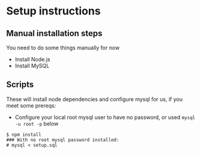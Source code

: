 # Setup instructions

## Manual installation steps

You need to do some things manually for now
* Install Node.js
* Install MySQL

## Scripts

These will install node dependencies and configure mysql for us, if you meet some prereqs:

* Configure your local root mysql user to have no password, or used `mysql -u root -p` below

```
$ npm install
### With no root mysql password installed:
# mysql < setup.sql
```
